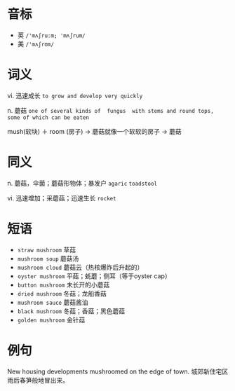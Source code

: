# 音标

- 英 `/'mʌʃruːm; 'mʌʃrum/`
- 美 `/'mʌʃrʊm/`

# 词义

vi. 迅速成长
`to grow and develop very quickly`

n. 蘑菇
`one of several kinds of  fungus  with stems and round tops, some of which can be eaten`



mush(软块) ＋ room (房子) → 蘑菇就像一个软软的房子 → 蘑菇

# 同义

n. 蘑菇，伞菌；蘑菇形物体；暴发户
`agaric` `toadstool`

vi. 迅速增加；采蘑菇；迅速生长
`rocket`

# 短语

- `straw mushroom` 草菇
- `mushroom soup` 蘑菇汤
- `mushroom cloud` 蘑菇云（热核爆炸后升起的）
- `oyster mushroom` 平菇；蚝蘑；侧耳（等于oyster cap）
- `button mushroom` 未长开的小蘑菇
- `dried mushroom` 冬菇；龙船香菇
- `mushroom sauce` 蘑菇酱油
- `black mushroom` 冬菇；香菇；黑色蘑菇
- `golden mushroom` 金针菇

# 例句

New housing developments mushroomed on the edge of town.
城郊新住宅区雨后春笋般地冒出来。


